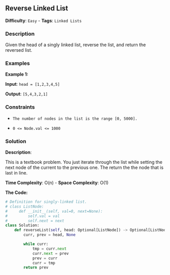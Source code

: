 ## Reverse Linked List

**Difficulty**: `Easy` - **Tags**: `Linked Lists`

### Description

Given the head of a singly linked list, reverse the list, and return the reversed list.

### Examples

**Example 1:**

**Input**: ```head = [1,2,3,4,5]```

**Output**: ```[5,4,3,2,1]```

### Constraints

- `The number of nodes in the list is the range [0, 5000].`

- `0 <= Node.val <= 1000`

### Solution

**Description**:

This is a textbook problem. You just iterate through the list while setting the next node of the current to the previous one. The return the the node that is last in line.

**Time Complexity**: O(n) - **Space Complexity**: O(1) 

**The Code:**

```python
# Definition for singly-linked list.
# class ListNode:
#     def __init__(self, val=0, next=None):
#         self.val = val
#         self.next = next
class Solution:
    def reverseList(self, head: Optional[ListNode]) -> Optional[ListNode]:
        curr, prev = head, None

        while curr:
            tmp = curr.next
            curr.next = prev
            prev = curr
            curr = tmp
        return prev
```